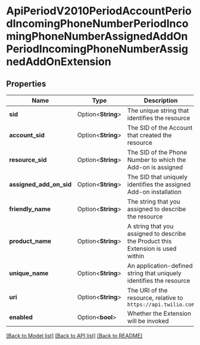 # ApiPeriodV2010PeriodAccountPeriodIncomingPhoneNumberPeriodIncomingPhoneNumberAssignedAddOnPeriodIncomingPhoneNumberAssignedAddOnExtension

## Properties

Name | Type | Description | Notes
------------ | ------------- | ------------- | -------------
**sid** | Option<**String**> | The unique string that identifies the resource | [optional]
**account_sid** | Option<**String**> | The SID of the Account that created the resource | [optional]
**resource_sid** | Option<**String**> | The SID of the Phone Number to which the Add-on is assigned | [optional]
**assigned_add_on_sid** | Option<**String**> | The SID that uniquely identifies the assigned Add-on installation | [optional]
**friendly_name** | Option<**String**> | The string that you assigned to describe the resource | [optional]
**product_name** | Option<**String**> | A string that you assigned to describe the Product this Extension is used within | [optional]
**unique_name** | Option<**String**> | An application-defined string that uniquely identifies the resource | [optional]
**uri** | Option<**String**> | The URI of the resource, relative to `https://api.twilio.com` | [optional]
**enabled** | Option<**bool**> | Whether the Extension will be invoked | [optional]

[[Back to Model list]](../README.md#documentation-for-models) [[Back to API list]](../README.md#documentation-for-api-endpoints) [[Back to README]](../README.md)


